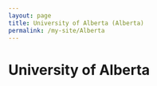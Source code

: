 ```yaml
---
layout: page
title: University of Alberta (Alberta)
permalink: /my-site/Alberta
---
```

# University of Alberta
